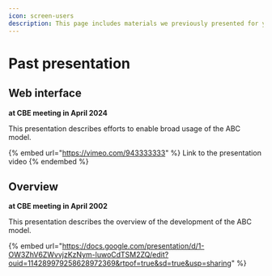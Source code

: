 ```yaml
---
icon: screen-users
description: This page includes materials we previously presented for your reference.
---
```


# Past presentation

## Web interface&#x20;

**at CBE meeting in April 2024**

This presentation describes efforts to enable broad usage of the ABC model.

{% embed url="https://vimeo.com/943333333" %}
Link to the presentation video
{% endembed %}

## Overview

**at CBE meeting in April 2002**

This presentation describes the overview of the development of the ABC model.

{% embed url="https://docs.google.com/presentation/d/1-OW3ZhV6ZWvvjzKzNym-luwoCdTSM2ZQ/edit?ouid=114289979258628972369&rtpof=true&sd=true&usp=sharing" %}

